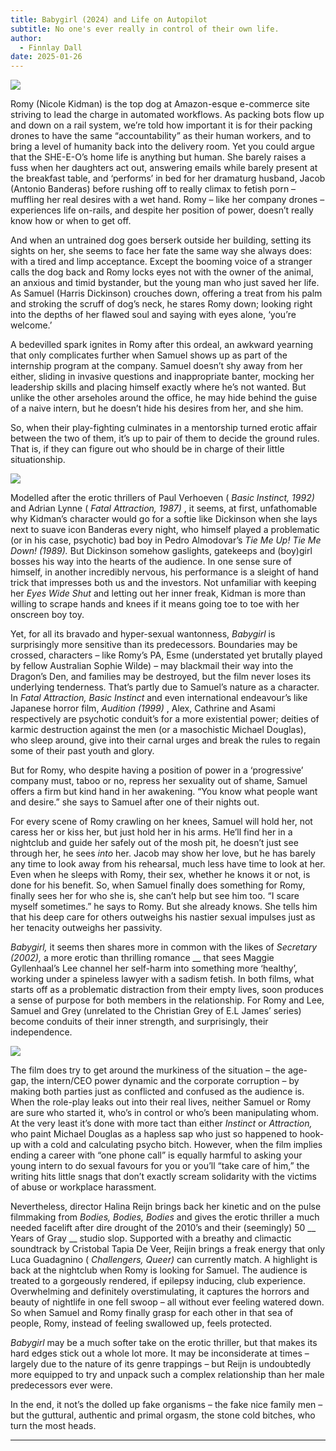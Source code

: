 ```yaml
---
title: Babygirl (2024) and Life on Autopilot
subtitle: No one's ever really in control of their own life.
author:
  - Finnlay Dall
date: 2025-01-26
---
```

[![](https://substackcdn.com/image/fetch/w_1456,c_limit,f_auto,q_auto:good,fl_progressive:steep/https%3A%2F%2Fsubstack-post-media.s3.amazonaws.com%2Fpublic%2Fimages%2Ff002b95e-b319-445c-a717-246cb94c0a3d_3840x2160.jpeg)](https://substackcdn.com/image/fetch/f_auto,q_auto:good,fl_progressive:steep/https%3A%2F%2Fsubstack-post-media.s3.amazonaws.com%2Fpublic%2Fimages%2Ff002b95e-b319-445c-a717-246cb94c0a3d_3840x2160.jpeg)

Romy (Nicole Kidman) is the top dog at Amazon-esque e-commerce site striving to lead the charge in automated workflows. As packing bots flow up and down on a rail system, we’re told how important it is for their packing drones to have the same “accountability” as their human workers, and to bring a level of humanity back into the delivery room. Yet you could argue that the SHE-E-O’s home life is anything but human. She barely raises a fuss when her daughters act out, answering emails while barely present at the breakfast table, and ‘performs’ in bed for her dramaturg husband, Jacob (Antonio Banderas) before rushing off to really climax to fetish porn – muffling her real desires with a wet hand. Romy – like her company drones – experiences life on-rails, and despite her position of power, doesn’t really know how or when to get off.

And when an untrained dog goes berserk outside her building, setting its sights on her, she seems to face her fate the same way she always does: with a tired and limp acceptance. Except the booming voice of a stranger calls the dog back and Romy locks eyes not with the owner of the animal, an anxious and timid bystander, but the young man who just saved her life. As Samuel (Harris Dickinson) crouches down, offering a treat from his palm and stroking the scruff of dog’s neck, he stares Romy down; looking right into the depths of her flawed soul and saying with eyes alone, ‘you’re welcome.’

A bedevilled spark ignites in Romy after this ordeal, an awkward yearning that only complicates further when Samuel shows up as part of the internship program at the company. Samuel doesn’t shy away from her either, sliding in invasive questions and inappropriate banter, mocking her leadership skills and placing himself exactly where he’s not wanted. But unlike the other arseholes around the office, he may hide behind the guise of a naive intern, but he doesn’t hide his desires from her, and she him. 

So, when their play-fighting culminates in a mentorship turned erotic affair between the two of them, it’s up to pair of them to decide the ground rules. That is, if they can figure out who should be in charge of their little situationship.

[![](https://substackcdn.com/image/fetch/w_1456,c_limit,f_auto,q_auto:good,fl_progressive:steep/https%3A%2F%2Fsubstack-post-media.s3.amazonaws.com%2Fpublic%2Fimages%2Fa28ed3bf-23aa-43b7-a065-9997bf14fd93_3840x2160.jpeg)](https://substackcdn.com/image/fetch/f_auto,q_auto:good,fl_progressive:steep/https%3A%2F%2Fsubstack-post-media.s3.amazonaws.com%2Fpublic%2Fimages%2Fa28ed3bf-23aa-43b7-a065-9997bf14fd93_3840x2160.jpeg)

Modelled after the erotic thrillers of Paul Verhoeven ( _Basic Instinct, 1992)_ and Adrian Lynne ( _Fatal Attraction, 1987)_ , it seems, at first, unfathomable why Kidman’s character would go for a softie like Dickinson when she lays next to suave icon Banderas every night, who himself played a problematic (or in his case, psychotic) bad boy in Pedro Almodovar’s _Tie Me Up! Tie Me Down! (1989)._ But Dickinson somehow gaslights, gatekeeps and (boy)girl bosses his way into the hearts of the audience. In one sense sure of himself, in another incredibly nervous, his performance is a sleight of hand trick that impresses both us and the investors. Not unfamiliar with keeping her _Eyes Wide Shut_ and letting out her inner freak, Kidman is more than willing to scrape hands and knees if it means going toe to toe with her onscreen boy toy. 

Yet, for all its bravado and hyper-sexual wantonness, _Babygirl_ is surprisingly more sensitive than its predecessors. Boundaries may be crossed, characters – like Romy’s PA, Esme (understated yet brutally played by fellow Australian Sophie Wilde) – may blackmail their way into the Dragon’s Den, and families may be destroyed, but the film never loses its underlying tenderness. That’s partly due to Samuel’s nature as a character. In _Fatal Attraction, Basic Instinct_ and even international endeavour’s like Japanese horror film, _Audition (1999)_ , Alex, Cathrine and Asami respectively are psychotic conduit’s for a more existential power; deities of karmic destruction against the men (or a masochistic Michael Douglas), who sleep around, give into their carnal urges and break the rules to regain some of their past youth and glory. 

But for Romy, who despite having a position of power in a ‘progressive’ company must, taboo or no, repress her sexuality out of shame, Samuel offers a firm but kind hand in her awakening. “You know what people want and desire.” she says to Samuel after one of their nights out. 

For every scene of Romy crawling on her knees, Samuel will hold her, not caress her or kiss her, but just hold her in his arms. He’ll find her in a nightclub and guide her safely out of the mosh pit, he doesn’t just see through her, he sees _into_ her. Jacob may show her love, but he has barely any time to look away from his rehearsal, much less have time to look at her. Even when he sleeps with Romy, their sex, whether he knows it or not, is done for his benefit. So, when Samuel finally does something for Romy, finally sees her for who she is, she can’t help but see him too. “I scare myself sometimes.” he says to Romy. But she already knows. She tells him that his deep care for others outweighs his nastier sexual impulses just as her tenacity outweighs her passivity. 

_Babygirl,_ it seems then shares more in common with the likes of _Secretary (2002),_ a more erotic than thrilling romance __ that sees Maggie Gyllenhaal’s Lee channel her self-harm into something more ‘healthy’, working under a spineless lawyer with a sadism fetish. In both films, what starts off as a problematic distraction from their empty lives, soon produces a sense of purpose for both members in the relationship. For Romy and Lee, Samuel and Grey (unrelated to the Christian Grey of E.L James’ series) become conduits of their inner strength, and surprisingly, their independence.

[![](https://substackcdn.com/image/fetch/w_1456,c_limit,f_auto,q_auto:good,fl_progressive:steep/https%3A%2F%2Fsubstack-post-media.s3.amazonaws.com%2Fpublic%2Fimages%2Ff56ca21f-479e-4744-986a-1619f288dc33_3840x2160.jpeg)](https://substackcdn.com/image/fetch/f_auto,q_auto:good,fl_progressive:steep/https%3A%2F%2Fsubstack-post-media.s3.amazonaws.com%2Fpublic%2Fimages%2Ff56ca21f-479e-4744-986a-1619f288dc33_3840x2160.jpeg)

The film does try to get around the murkiness of the situation – the age-gap, the intern/CEO power dynamic and the corporate corruption – by making both parties just as conflicted and confused as the audience is. When the role-play leaks out into their real lives, neither Samuel or Romy are sure who started it, who’s in control or who’s been manipulating whom. At the very least it’s done with more tact than either _Instinct_ or _Attraction,_ who paint Michael Douglas as a hapless sap who just so happened to hook-up with a cold and calculating psycho bitch. However, when the film implies ending a career with “one phone call” is equally harmful to asking your young intern to do sexual favours for you or you’ll “take care of him,” the writing hits little snags that don’t exactly scream solidarity with the victims of abuse or workplace harassment.

Nevertheless, director Halina Reijn brings back her kinetic and on the pulse filmmaking from _Bodies, Bodies, Bodies_ and gives the erotic thriller a much needed facelift after dire drought of the 2010’s and their (seemingly) 50 __ Years of Gray __ studio slop. Supported with a breathy and climactic soundtrack by Cristobal Tapia De Veer, Reijin brings a freak energy that only Luca Guadagnino ( _Challengers, Queer)_ can currently match. A highlight is back at the nightclub when Romy is looking for Samuel. The audience is treated to a gorgeously rendered, if epilepsy inducing, club experience. Overwhelming and definitely overstimulating, it captures the horrors and beauty of nightlife in one fell swoop – all without ever feeling watered down. So when Samuel and Romy finally grasp for each other in that sea of people, Romy, instead of feeling swallowed up, feels protected.

 _Babygirl_ may be a much softer take on the erotic thriller, but that makes its hard edges stick out a whole lot more. It may be inconsiderate at times – largely due to the nature of its genre trappings – but Reijn is undoubtedly more equipped to try and unpack such a complex relationship than her male predecessors ever were. 

In the end, it not’s the dolled up fake organisms – the fake nice family men – but the guttural, authentic and primal orgasm, the stone cold bitches, who turn the most heads.

* * *
